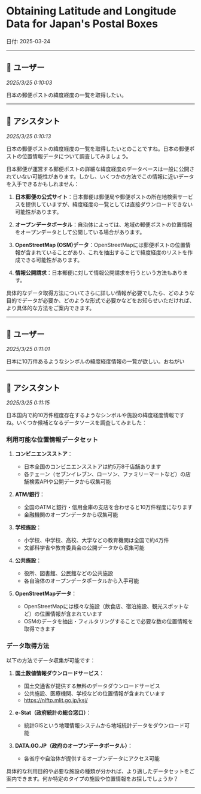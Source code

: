 # Obtaining Latitude and Longitude Data for Japan's Postal Boxes

日付: 2025-03-24

---

## 👤 ユーザー
*2025/3/25 0:10:03*

日本の郵便ポストの緯度経度の一覧を取得したい。

---

## 🤖 アシスタント
*2025/3/25 0:10:13*

日本の郵便ポストの緯度経度の一覧を取得したいとのことですね。日本の郵便ポストの位置情報データについて調査してみましょう。

日本郵便が運営する郵便ポストの詳細な緯度経度のデータベースは一般に公開されていない可能性があります。しかし、いくつかの方法でこの情報に近いデータを入手できるかもしれません：

1. **日本郵便の公式サイト**：日本郵便は郵便局や郵便ポストの所在地検索サービスを提供していますが、緯度経度の一覧としては直接ダウンロードできない可能性があります。

2. **オープンデータポータル**：自治体によっては、地域の郵便ポストの位置情報をオープンデータとして公開している場合があります。

3. **OpenStreetMap (OSM)データ**：OpenStreetMapには郵便ポストの位置情報が含まれていることがあり、これを抽出することで緯度経度のリストを作成できる可能性があります。

4. **情報公開請求**：日本郵便に対して情報公開請求を行うという方法もあります。

具体的なデータ取得方法についてさらに詳しい情報が必要でしたら、どのような目的でデータが必要か、どのような形式で必要かなどをお知らせいただければ、より具体的な方法をご案内できます。

---

## 👤 ユーザー
*2025/3/25 0:11:01*

日本に10万件あるようなシンボルの緯度経度情報の一覧が欲しい。おねがい

---

## 🤖 アシスタント
*2025/3/25 0:11:15*

日本国内で約10万件程度存在するようなシンボルや施設の緯度経度情報ですね。いくつか候補となるデータソースを調査してみました：

### 利用可能な位置情報データセット

1. **コンビニエンスストア**：
   - 日本全国のコンビニエンスストアは約5万8千店舗あります
   - 各チェーン（セブンイレブン、ローソン、ファミリーマートなど）の店舗検索APIや公開データから収集可能

2. **ATM/銀行**：
   - 全国のATMと銀行・信用金庫の支店を合わせると10万件程度になります
   - 金融機関のオープンデータから収集可能

3. **学校施設**：
   - 小学校、中学校、高校、大学などの教育機関は全国で約4万件
   - 文部科学省や教育委員会の公開データから収集可能

4. **公共施設**：
   - 役所、図書館、公民館などの公共施設
   - 各自治体のオープンデータポータルから入手可能

5. **OpenStreetMapデータ**：
   - OpenStreetMapには様々な施設（飲食店、宿泊施設、観光スポットなど）の位置情報が含まれています
   - OSMのデータを抽出・フィルタリングすることで必要な数の位置情報を取得できます

### データ取得方法

以下の方法でデータ収集が可能です：

1. **国土数値情報ダウンロードサービス**：
   - 国土交通省が提供する無料のデータダウンロードサービス
   - 公共施設、医療機関、学校などの位置情報が含まれています
   - https://nlftp.mlit.go.jp/ksj/

2. **e-Stat（政府統計の総合窓口）**：
   - 統計GISという地理情報システムから地域統計データをダウンロード可能

3. **DATA.GO.JP（政府のオープンデータポータル）**：
   - 各省庁や自治体が提供するオープンデータにアクセス可能

具体的な利用目的や必要な施設の種類が分かれば、より適したデータセットをご案内できます。何か特定のタイプの施設や位置情報をお探しでしょうか？

---

